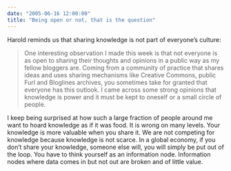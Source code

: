 ```yaml
---
date: "2005-06-16 12:00:00"
title: "Being open or not, that is the question"
---
```




Harold reminds us that sharing knowledge is not part of everyone&rsquo;s culture:

>One interesting observation I made this week is that not everyone is as open to sharing their thoughts and opinions in a public way as my fellow bloggers are. Coming from a community of practice that shares ideas and uses sharing mechanisms like Creative Commons, public Furl and Bloglines archives, you sometimes take for granted that everyone has this outlook. I came across some strong opinions that knowledge is power and it must be kept to oneself or a small circle of people.



I keep being surprised at how such a large fraction of people around me want to hoard knowledge as if it was food. It is wrong on many levels. Your knowledge is more valuable when you share it. We are not competing for knowledge because knowledge is not scarce. In a global economy, if you don&rsquo;t share your knowledge, someone else will, you will simply be put out of the loop. You have to think yourself as an information node. Information nodes where data comes in but not out are broken and of little value.

